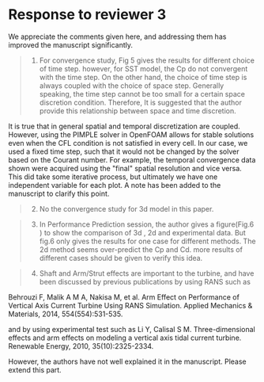 # Response to reviewer 3

We appreciate the comments given here, and addressing them has improved the manuscript significantly.

>1. For convergence study, Fig 5 gives the results for different choice of time step. however, for SST model, the Cp do not convergent with the time step. On the other hand, the choice of time step is always coupled with the choice of space step. Generally speaking, the time step cannot be too small for a certain space discretion condition. Therefore, It is suggested that the author provide this relationship between space and time discretion.

It is true that in general spatial and temporal discretization are coupled.
However, using the PIMPLE solver in OpenFOAM allows for stable solutions even
when the CFL condition is not satisfied in every cell. In our case, we used a
fixed time step, such that it would not be changed by the solver based on the
Courant number. For example, the temporal convergence data shown were acquired
using the "final" spatial resolution and vice versa. This did take some
iterative process, but ultimately we have one independent variable for each
plot. A note has been added to the manuscript to clarify this point.

>2. No the convergence study for 3d model in this paper.


>3. In Performance Prediction session, the author gives a figure(Fig.6 ) to show the comparison of 3d , 2d and experimental data. But fig.6 only gives the results for one case for different methods. The 2d method seems over-predict the Cp and Cd. more results of different cases should be given to verify this idea.


>4. Shaft and Arm/Strut effects are important to the turbine, and have been discussed by previous publications by using RANS such as
>
Behrouzi F, Malik A M A, Nakisa M, et al. Arm Effect on Performance of Vertical Axis Current Turbine Using RANS Simulation. Applied Mechanics & Materials, 2014, 554(554):531-535.
>
and by using experimental test such as
Li Y, Calisal S M. Three-dimensional effects and arm effects on modeling a vertical axis tidal current turbine. Renewable Energy, 2010, 35(10):2325-2334.
>
However, the authors have not well explained it in the manuscript. Please extend this part.
